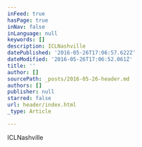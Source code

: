 ```yaml
---
inFeed: true
hasPage: true
inNav: false
inLanguage: null
keywords: []
description: ICLNashville
datePublished: '2016-05-26T17:06:57.622Z'
dateModified: '2016-05-26T17:06:52.061Z'
title: ''
author: []
sourcePath: _posts/2016-05-26-header.md
authors: []
publisher: null
starred: false
url: header/index.html
_type: Article

---
```

ICLNashville